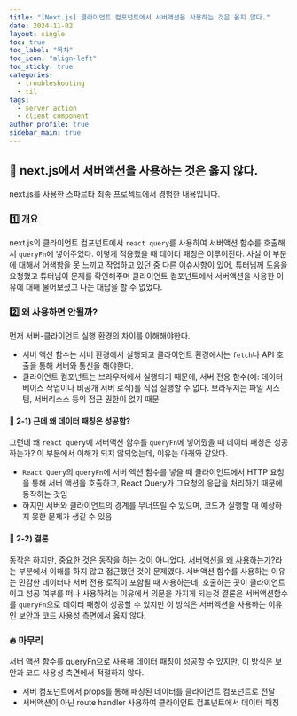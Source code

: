 ```yaml
---
title: "[Next.js] 클라이언트 컴포넌트에서 서버액션을 사용하는 것은 옳지 않다."
date: 2024-11-02
layout: single
toc: true
toc_label: "목차"
toc_icon: "align-left"
toc_sticky: true
categories:
  - troubleshooting
  - til
tags:
  - server action
  - client component
author_profile: true
sidebar_main: true
---
```


## :ledger: next.js에서 서버액션을 사용하는 것은 옳지 않다.

next.js를 사용한 스파르타 최종 프로젝트에서 경험한 내용입니다.

### :one: 개요

next.js의 클라이언트 컴포넌트에서 `react query`를 사용하여 서버액션 함수를 호출해서 `queryFn`에 넣어주었다. 이렇게 적용했을 때 데이터 패칭은 이루어진다. 사실 이 부분에 대해서 어색함을 못 느끼고 작업하고 있던 중 다른 이슈사항이 있어, 튜터님께 도움을 요청했고 튜터님이 문제를 확인해주며 클라이언트 컴포넌트에서 서버액션을 사용한 이유에 대해 물어보셨고 나는 대답을 할 수 없었다.

### :two: 왜 사용하면 안될까?

먼저 서버-클라이언트 실행 환경의 차이를 이해해야한다.

- 서버 액션 함수는 서버 환경에서 실행되고 클라이언트 환경에서는 `fetch`나 API 호출을 통해 서버와 통신을 해야한다.
- 클라이언트 컴포넌트는 브라우저에서 실행되기 때문에, 서버 전용 함수(예: 데이터베이스 작업이나 비공개 서버 로직)를 직접 실행할 수 없다. 브라우저는 파일 시스템, 서버리소스 등의 접근 권한이 없기 때문

#### :pushpin: 2-1) 근데 왜 데이터 패칭은 성공함?

그런데 왜 `react query`에 서버액션 함수를 `queryFn`에 넣어줬을 때 데이터 패칭은 성공하는가? 이 부분에서 이해가 되지 않되었는데, 이유는 아래와 같았다.

- `React Query`의 `queryFn`에 서버 액션 함수를 넣을 때 클라이언트에서 HTTP 요청을 통해 서버 액션을 호출하고, React Query가 그요청의 응답을 처리하기 때문에 동작하는 것임
- 하지만 서버와 클라이언트의 경계를 무너뜨릴 수 있으며, 코드가 실행할 때 예상하지 못한 문제가 생길 수 있음

#### :pushpin: 2-2) 결론

동작은 하지만, 중요한 것은 동작을 하는 것이 아니었다. <u>서버액션을 왜 사용하는가?</u>라는 부분에서 이해를 하지 않고 접근했던 것이 문제였다. 서버액션 함수를 사용하는 이유는 민감한 데이터나 서버 전용 로직이 포함될 때 사용하는데, 호출하는 곳이 클라이언트이고 성공 여부를 떠나 사용하려는 이유에서 의문을 가지게 되는것 결론은 서버액션함수를 `queryFn`으로 데이터 패칭이 성공할 수 있지만 이 방식은 서버액션을 사용하는 이유인 보안과 코드 사용성 측면에서 옳지 않다.

### :fire: 마무리

서버 액션 함수를 queryFn으로 사용해 데이터 패칭이 성공할 수 있지만, 이 방식은 보안과 코드 사용성 측면에서 적절하지 않다.

- 서버 컴포넌트에서 props를 통해 패칭된 데이터를 클라이언트 컴포넌트로 전달
- 서버액션이 아닌 route handler 사용하여 클라이언트 컴포넌트에서 데이터 패칭
